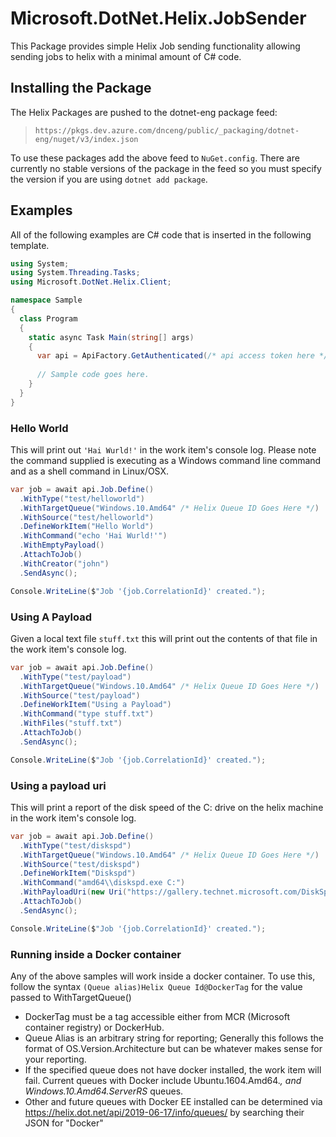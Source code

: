 # Microsoft.DotNet.Helix.JobSender
This Package provides simple Helix Job sending functionality allowing sending jobs to helix with a minimal amount of C# code.

## Installing the Package

The Helix Packages are pushed to the dotnet-eng package feed:

> `https://pkgs.dev.azure.com/dnceng/public/_packaging/dotnet-eng/nuget/v3/index.json`

To use these packages add the above feed to `NuGet.config`. There are currently no stable versions of the package in the feed so you must specify the version if you are using `dotnet add package`.

## Examples
All of the following examples are C# code that is inserted in the following template.
```csharp
using System;
using System.Threading.Tasks;
using Microsoft.DotNet.Helix.Client;

namespace Sample
{
  class Program
  {
    static async Task Main(string[] args)
    {
      var api = ApiFactory.GetAuthenticated(/* api access token here */);
      
      // Sample code goes here.
    }
  }
}

```

### Hello World
This will print out `'Hai Wurld!'` in the work item's console log.
Please note the command supplied is executing as a Windows command line command and as a shell command in Linux/OSX.

```csharp
var job = await api.Job.Define()
  .WithType("test/helloworld")
  .WithTargetQueue("Windows.10.Amd64" /* Helix Queue ID Goes Here */)
  .WithSource("test/helloworld")
  .DefineWorkItem("Hello World")
  .WithCommand("echo 'Hai Wurld!'")
  .WithEmptyPayload()
  .AttachToJob()
  .WithCreator("john")
  .SendAsync();

Console.WriteLine($"Job '{job.CorrelationId}' created.");
```

### Using A Payload
Given a local text file `stuff.txt` this will print out the contents of that file in the work item's console log.

```csharp
var job = await api.Job.Define()
  .WithType("test/payload")
  .WithTargetQueue("Windows.10.Amd64" /* Helix Queue ID Goes Here */)
  .WithSource("test/payload")
  .DefineWorkItem("Using a Payload")
  .WithCommand("type stuff.txt")
  .WithFiles("stuff.txt")
  .AttachToJob()
  .SendAsync();

Console.WriteLine($"Job '{job.CorrelationId}' created.");
```

### Using a payload uri
This will print a report of the disk speed of the C: drive on the helix machine in the work item's console log.

```csharp
var job = await api.Job.Define()
  .WithType("test/diskspd")
  .WithTargetQueue("Windows.10.Amd64" /* Helix Queue ID Goes Here */)
  .WithSource("test/diskspd")
  .DefineWorkItem("Diskspd")
  .WithCommand("amd64\\diskspd.exe C:")
  .WithPayloadUri(new Uri("https://gallery.technet.microsoft.com/DiskSpd-A-Robust-Storage-6ef84e62/file/199535/1/DiskSpd-2.0.20a.zip"))
  .AttachToJob()
  .SendAsync();

Console.WriteLine($"Job '{job.CorrelationId}' created.");
```

### Running inside a Docker container
Any of the above samples will work inside a docker container.  To use this, follow the syntax `(Queue alias)Helix Queue Id@DockerTag` for the value passed to WithTargetQueue()
- DockerTag must be a tag accessible either from MCR (Microsoft container registry) or DockerHub.
- Queue Alias is an arbitrary string for reporting; Generally this follows the format of OS.Version.Architecture but can be whatever makes sense for your reporting.
- If the specified queue does not have docker installed, the work item will fail. Current queues with Docker include Ubuntu.1604.Amd64.*, and Windows.10.Amd64.ServerRS* queues.  
- Other and future queues with Docker EE installed can be determined via https://helix.dot.net/api/2019-06-17/info/queues/ by searching their JSON for "Docker"
